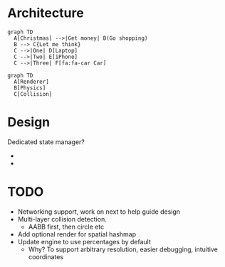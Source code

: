 # Architecture
```mermaid
graph TD
  A[Christmas] -->|Get money| B(Go shopping)
  B --> C{Let me think}
  C -->|One| D[Laptop]
  C -->|Two| E[iPhone]
  C -->|Three| F[fa:fa-car Car]
```

```mermaid
graph TD
  A[Renderer]
  B[Physics]
  C[Collision]
```

# Design
Dedicated state manager?

-
-

# TODO
- Networking support, work on next to help guide design
- Multi-layer collision detection.
  - AABB first, then circle etc
- Add optional render for spatial hashmap
- Update engine to use percentages by default
    - Why? To support arbitrary resolution, easier debugging, intuitive coordinates
